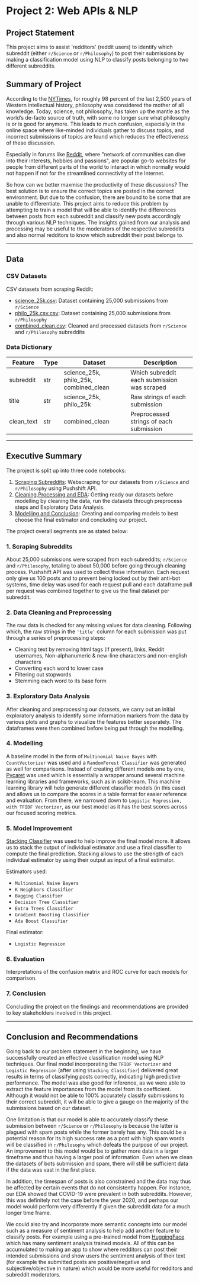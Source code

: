 # Project 2: Web APIs & NLP

## Project Statement

This project aims to assist 'redditors' (reddit users) to identify which subreddit (either `r/Science` or `r/Philosophy`) to post their submissions by making a classification model using NLP to classify posts belonging to two different subreddits.

## Summary of Project
According to the [NYTimes](https://archive.nytimes.com/opinionator.blogs.nytimes.com/2012/04/05/philosophy-is-not-a-science/), for roughly 98 percent of the last 2,500 years of Western intellectual history, philosophy was considered the mother of all knowledge. Today, science, not philosophy, has taken up the mantle as the world’s de-facto source of truth, with some no longer sure what philosophy is or is good for anymore. This leads to much confusion, especially in the online space where like-minded individuals gather to discuss topics, and incorrect submissions of topics are found which reduces the effectiveness of these discussion.

Especially in forums like [Reddit](https://www.reddit.com/), where "network of communities can dive into their interests, hobbies and passions", are popular go-to websites for people from different parts of the world to interact in which normally would not happen if not for the streamlined connectivity of the Internet. 

So how can we better maxmise the productivity of these discussions? The best solution is to ensure the correct topics are posted in the correct environment. But due to the confusion, there are bound to be some that are unable to differentiate. This project aims to reduce this problem by attempting to train a model that will be able to identify the differences between posts from each subreddit and classify new posts accordingly through various NLP techniques. The insights gained from our analysis and processing may be useful to the moderators of the respective subreddits and  also normal redditors to know which subreddit their post belongs to.

------------------------------------------------
## Data

### CSV Datasets

CSV datasets from scraping Reddit:
* [science_25k.csv](https://git.generalassemb.ly/wafirhidayat/projects/blob/master/project_3/datasets/science_25k.csv): Dataset containing 25,000 submissions from `r/Science` 
* [philo_25k.csv.csv](https://git.generalassemb.ly/wafirhidayat/projects/blob/master/project_3/datasets/philo_25k.csv): Dataset containing 25,000 submissions from `r/Philosophy` 
* [combined_clean.csv](https://git.generalassemb.ly/wafirhidayat/projects/blob/master/project_3/datasets/combined_clean.csv): Cleaned and processed datasets from `r/Science` and `r/Philosophy` subreddits

### Data Dictionary

| Feature | Type | Dataset | Description |
|---|---|---|---|
| subreddit | str | science_25k, philo_25k, combined_clean | Which subreddit each submission was scraped |
| title | str | science_25k, philo_25k | Raw strings of each submission |
| clean_text | str | combined_clean | Preprocessed strings of each submission |

------------------------------------------------
## Executive Summary
The project is split up into three code notebooks: 
1) [Scraping Subreddits](https://git.generalassemb.ly/wafirhidayat/projects/blob/master/project_3/code/01_Scraping_Subreddits.ipynb): Webscraping for our datasets from `r/Science` and `r/Philosophy` using Pushshift API.
2) [Cleaning,Processing and EDA](https://git.generalassemb.ly/wafirhidayat/projects/blob/master/project_3/code/02_Cleaning_Preprocessing_EDA.ipynb): Getting ready our datasets before modelling by cleaning the data, run the datasets through preprocess steps and Exploratory Data Analysis.
3) [Modelling and Conclusion](https://git.generalassemb.ly/wafirhidayat/projects/blob/master/project_3/code/03_Modelling_Conclusion.ipynb): Creating and comparing models to best choose the final estimator and concluding our project.

The project overall segments are as stated below:

### 1. Scraping Subreddits
About 25,000 submissions were scraped from each subreddits; `r/Science` and `r/Philosophy`, totaling to about 50,000 before going through cleaning process. Pushshift API was used to collect these information. Each request only give us 100 posts and to prevent being locked out by their anti-bot systems, time delay was used for each request pull and each dataframe pull per request was combined together to give us the final dataset per subreddit.

### 2. Data Cleaning and Preprocessing
The raw data is checked for any missing values for data cleaning. Following which, the raw strings in the `'title'` column for each submission was put through a series of preprocessing steps:
* Cleaning text by removing html tags (if present), links, Reddit usernames, Non-alphanumeric & new-line characters and non-english characters
* Converting each word to lower case
* Filtering out stopwords
* Stemming each word to its base form

### 3. Exploratory Data Analysis 
After cleaning and preprocessing our datasets, we carry out an initial exploratory analysis to identify some information markers from the data by various plots and graphs to visualize the features better separately. The dataframes were then combined before being put through the modelling.

### 4. Modelling
A baseline model in the form of `Multinomial Naive Bayes` with `CountVectorizer` was used and a `RandomForest Classifier` was generated as well for comparisons. Instead of creating different models one by one, [Pycaret](https://pycaret.gitbook.io/docs/) was used which is essentially a wrapper around several machine learning libraries and frameworks, such as in scikit-learn. This machine learning library will help generate different classifier models (in this case) and allows us to compare the scores in a table format for easier reference and evaluation. From there, we narrowed down to `Logistic Regression, with TFIDF Vectorizer`, as our best model as it has the best scores across our focused scoring metrics. 

### 5. Model Improvement
[Stacking Classifier](https://scikit-learn.org/stable/modules/generated/sklearn.ensemble.StackingClassifier.html) was used to help improve the final model more. It allows us to stack the output of individual estimator and use a final classifier to compute the final prediction. Stacking allows to use the strength of each individual estimator by using their output as input of a final estimator. 

Estimators used:
* `Multinomial Naive Bayers`
* `K Neighbors Classifier`
* `Bagging Classifier`
* `Decision Tree Classifier`
* `Extra Trees Classifier`
* `Gradient Boosting Classifier`
* `Ada Boost Classifier`

Final estimator:
* `Logistic Regression`

### 6. Evaluation
Interpretations of the confusion matrix and ROC curve for each models for comparison.

### 7. Conclusion
Concluding the project on the findings and recommendations are provided to key stakeholders involved in this project.

------------------------------------------------
## Conclusion and Recommendations

Going back to our problem statement in the beginning, we have successfully created an effective classification model using NLP techniques. Our final model incorporating the `TFIDF Vectorizer` and `Logistic Regression` (after using `Stacking Classifier`) delivered great results in terms of classifying posts correctly, indicating high predictive performance. The model was also good for inference, as we were able to extract the feature importances from the model from its coefficient. Although it would not be able to 100% accurately classify submissions to their correct subreddit, it will be able to give a gauge on the majority of the submissions based on our dataset.

One limitation is that our model is able to accurately classify these submission between `r/Science` or `r/Philosophy` is because the latter is plagued with spam posts while the former barely has any. This could be a potential reason for its high success rate as a post with high spam words will be classified in `r/Philosophy` which defeats the purpose of our project. 
An improvement to this model would be to gather more data in a larger timeframe and thus having a larger pool of information. Even when we clean the datasets of bots submission and spam, there will still be sufficient data if the data was vast in the first place. 

In addition, the timespan of posts is also constrained and the data may thus be affected by certain events that do not consistently happen. For instance, our EDA showed that COVID-19 were prevalent in both subreddits. However, this was definitely not the case before the year 2020, and perhaps our model would perform very differently if given the subreddit data for a much longer time frame. 

We could also try and incorporate more semantic concepts into our model such as a measure of sentiment analysis to help add another feature to classify posts. For example using a pre-trained model from [HuggingFace](https://blog.tensorflow.org/2019/11/hugging-face-state-of-art-natural.html) which has many sentiment analysis trained models. All of this can be accumulated to making an app to show where redditors can post their intended submissions and show users the sentiment analysis of their text (for example the submitted posts are positive/negative and subjective/objective in nature) which would be more useful for redditors and subreddit moderators.

